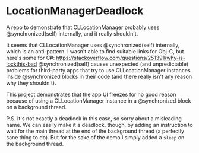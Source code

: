 # LocationManagerDeadlock
A repo to demonstrate that CLLocationManager probably uses @synchronized(self) internally, and it really shouldn't.

It seems that CLLocationManager uses @synchronized(self) internally, which is an anti-pattern. I wasn't able to find suitable links for Obj-C, but here's some for C#: https://stackoverflow.com/questions/251391/why-is-lockthis-bad
@synchronized(self) causes unexpected (and unpredictable) problems for third-party apps that try to use CLLocationManager instances inside @synchronized blocks in their code (and there really isn't any reason why they shouldn't).

This project demonstrates that the app UI freezes for no good reason because of using a CLLocationManager instance in a @synchronized block on a background thread.

P.S. It's not exactly a deadlock in this case, so sorry about a misleading name. We can easily make it a deadlock, though, by adding an instruction to wait for the main thread at the end of the background thread (a perfectly sane thing to do). But for the sake of the demo I simply added a `sleep` on the background thread.
